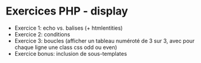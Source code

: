 # Exercices PHP - display

- Exercice 1: echo vs. balises (+ htmlentities)
- Exercice 2: conditions
- Exercice 3: boucles (afficher un tableau numéroté de 3 sur 3, avec pour chaque ligne une class css odd ou even)
- Exercice bonus: inclusion de sous-templates

